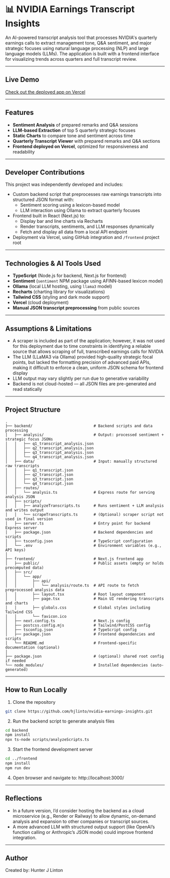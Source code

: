 # 📊 NVIDIA Earnings Transcript Insights

An AI-powered transcript analysis tool that processes NVIDIA's quarterly earnings calls to extract management tone, Q&A sentiment, and major strategic focuses using natural language processing (NLP) and large language models (LLMs). The application is built with a frontend interface for visualizing trends across quarters and full transcript review.

---

## Live Demo

[Check out the deployed app on Vercel](https://nvidia-earnings-insights-eij0j59s7-hjlintos-projects.vercel.app/)

---

## Features

- **Sentiment Analysis** of prepared remarks and Q&A sessions  
- **LLM-based Extraction** of top 5 quarterly strategic focuses  
- **Static Charts** to compare tone and sentiment across time  
- **Quarterly Transcript Viewer** with prepared remarks and Q&A sections
- **Frontend deployed on Vercel**, optimized for responsiveness and readability  

---

## Developer Contributions

This project was independently developed and includes:

- Custom backend script that preprocesses raw earnings transcripts into structured JSON format with:
  - Sentiment scoring using a lexicon-based model
  - LLM interaction using Ollama to extract quarterly focuses
- Frontend built in React (Next.js) to:
  - Display bar and line charts via Recharts
  - Render transcripts, sentiments, and LLM responses dynamically
  - Fetch and display all data from a local API endpoint
- Deployment via Vercel, using GitHub integration and `/frontend` project root

---

## Technologies & AI Tools Used

- **TypeScript** (Node.js for backend, Next.js for frontend)  
- **Sentiment** (`sentiment` NPM package using AFINN-based lexicon model)  
- **Ollama** (local LLM hosting, using `llama3` model)  
- **Recharts** (charting library for visualizations)  
- **Tailwind CSS** (styling and dark mode support)  
- **Vercel** (cloud deployment)  
- **Manual JSON transcript preprocessing** from public sources  

---

## Assumptions & Limitations

- A scraper is included as part of the application; however, it was not used for this deployment due to time constraints in identifying a reliable source that allows scraping of full, transcribed earnings calls for NVIDIA
- The LLM (LLaMA3 via Ollama) provided high-quality strategic focal points, but lacked the formatting precision of advanced paid APIs, making it difficult to enforce a clean, uniform JSON schema for frontend display
- LLM output may vary slightly per run due to generative variability  
- Backend is not cloud-hosted — all JSON files are pre-generated and read statically    

---

## Project Structure

```
.
├── backend/                           # Backend scripts and data processing
│   ├── analysis/                      # Output: processed sentiment + strategic focus JSONs
│   │   ├── q1_transcript_analysis.json
│   │   ├── q2_transcript_analysis.json
│   │   ├── q3_transcript_analysis.json
│   │   └── q4_transcript_analysis.json
│   ├── data/                          # Input: manually structured raw transcripts
│   │   ├── q1_transcript.json
│   │   ├── q2_transcript.json
│   │   ├── q3_transcript.json
│   │   └── q4_transcript.json
│   ├── routes/
│   │   └── analysis.ts                # Express route for serving analysis JSON
│   ├── scripts/
│   │   ├── analyzeTranscripts.ts      # Runs sentiment + LLM analysis and writes output
│   │   └── scrapeTranscripts.ts       # (Optional) scraper script not used in final version
│   ├── server.ts                      # Entry point for backend Express server
│   ├── package.json                   # Backend dependencies and scripts
│   ├── tsconfig.json                  # TypeScript configuration
│   └── .env                           # Environment variables (e.g., API keys)
│
├── frontend/                          # Next.js frontend app
│   ├── public/                        # Public assets (empty or holds precomputed data)
│   ├── src/
│   │   └── app/
│   │       ├── api/
│   │       │   └── analysis/route.ts  # API route to fetch preprocessed analysis data
│   │       ├── layout.tsx             # Root layout component
│   │       ├── page.tsx               # Main UI rendering transcripts and charts
│   │       ├── globals.css            # Global styles including Tailwind CSS
│   │       └── favicon.ico
│   ├── next.config.ts                 # Next.js config
│   ├── postcss.config.mjs             # Tailwind/PostCSS config
│   ├── tsconfig.json                  # TypeScript config
│   ├── package.json                   # Frontend dependencies and scripts
│   └── README.md                      # Frontend-specific documentation (optional)
│
├── package.json                       # (optional) shared root config if needed
└── node_modules/                      # Installed dependencies (auto-generated)
```


---

## How to Run Locally

1. Clone the repository
```bash
git clone https://github.com/hjlinto/nvidia-earnings-insights.git
```
2. Run the backend script to generate analysis files
```bash
cd backend
npm install
npx ts-node scripts/analyzeScripts.ts
```
3. Start the frontend development server
```bash
cd ../frontend
npm install
npm run dev
```
4. Open browser and navigate to: http://localhost:3000/

---

## Reflections

- In a future version, I’d consider hosting the backend as a cloud microservice (e.g., Render or Railway) to allow dynamic, on-demand analysis and expansion to other companies or transcript sources.
- A more advanced LLM with structured output support (like OpenAI’s function calling or Anthropic’s JSON mode) could improve frontend integration.

---

## Author

Created by: Hunter J Linton  


